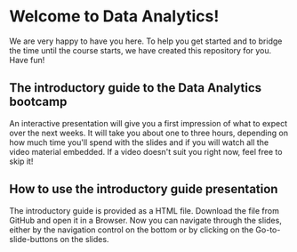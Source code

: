 # Welcome to Data Analytics!

We are very happy to have you here. To help you get started and to bridge the time until the course starts, we have created this repository for you. Have fun!

## The introductory guide to the Data Analytics bootcamp

An interactive presentation will give you a first impression of what to expect over the next weeks. It will take you about one to three hours, depending on how much time you'll spend with the slides and if you will watch all the video material embedded. If a video doesn't suit you right now, feel free to skip it!

## How to use the introductory guide presentation

The introductory guide is provided as a HTML file. Download the file from GitHub and open it in a Browser. Now you can navigate through the slides, either by the navigation control on the bottom or by clicking on the Go-to-slide-buttons on the slides.